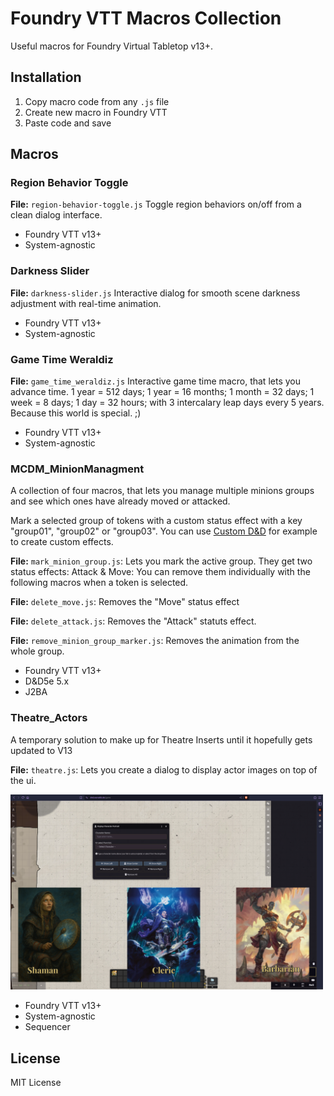# Foundry VTT Macros Collection

Useful macros for Foundry Virtual Tabletop v13+.

## Installation

1. Copy macro code from any `.js` file
2. Create new macro in Foundry VTT
3. Paste code and save

## Macros

### Region Behavior Toggle
**File:** `region-behavior-toggle.js`
Toggle region behaviors on/off from a clean dialog interface.
- Foundry VTT v13+
- System-agnostic

### Darkness Slider
**File:** `darkness-slider.js`
Interactive dialog for smooth scene darkness adjustment with real-time animation.
- Foundry VTT v13+
- System-agnostic

### Game Time Weraldiz
**File:** `game_time_weraldiz.js`
Interactive game time macro, that lets you advance time. 1 year = 512 days; 1 year = 16 months; 1 month = 32 days; 1 week = 8 days; 1 day = 32 hours; with 3 intercalary leap days every 5 years. Because this world is special. ;)
- Foundry VTT v13+
- System-agnostic

### MCDM_MinionManagment
A collection of four macros, that lets you manage multiple minions groups and see which ones have already moved or attacked.

Mark a selected group of tokens with a custom status effect with a key "group01", "group02" or "group03". You can use [Custom D&D](https://github.com/Larkinabout/fvtt-custom-dnd5e/) for example to create custom effects.

**File:** `mark_minion_group.js`: Lets you mark the active group. They get two status effects: Attack & Move: You can remove them individually with the following macros when a token is selected.

**File:** `delete_move.js`: Removes the "Move" status effect

**File:** `delete_attack.js`: Removes the "Attack" statuts effect.

**File:** `remove_minion_group_marker.js`: Removes the animation from the whole group.
- Foundry VTT v13+
- D&D5e 5.x
- J2BA

### Theatre_Actors
A temporary solution to make up for Theatre Inserts until it hopefully gets updated to V13

**File:** `theatre.js`: Lets you create a dialog to display actor images on top of the ui.

<img src="https://raw.githubusercontent.com/MrFlaig/FoundryVTT-Macros/refs/heads/master/images/theatre.png" alt="Screenshot of the macro" width="500"/>

- Foundry VTT v13+
- System-agnostic
- Sequencer

## License

MIT License
